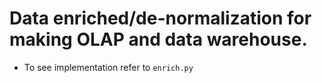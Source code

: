 # Data enriched/de-normalization for making OLAP and data warehouse.


- To see implementation refer to `enrich.py`